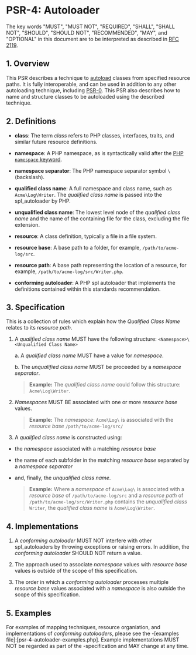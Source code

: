 # PSR-4: Autoloader

The key words "MUST", "MUST NOT", "REQUIRED", "SHALL", "SHALL NOT", "SHOULD", "SHOULD NOT", "RECOMMENDED", "MAY", and "OPTIONAL" in this document are to be interpreted as described in [RFC 2119](http://tools.ietf.org/html/rfc2119).


## 1. Overview

This PSR describes a technique to [autoload][] classes from specified resource paths. It is fully interoperable, and can be used in addition to any other autoloading technique, including [PSR-0][]. This PSR also describes how to name and structure classes to be autoloaded using the described technique.

[autoload]: http://php.net/autoload
[PSR-0]: https://github.com/php-fig/fig-standards/blob/master/accepted/PSR-0.md


## 2. Definitions

- **class**: The term _class_ refers to PHP classes, interfaces, traits, and similar future resource definitions.

- **namespace**: A PHP namespace, as is syntactically valid after the [PHP `namespace` keyword](http://www.php.net/manual/en/language.namespaces.definition.php). 

- **namespace separator**: The PHP namespace separator symbol `\` (backslash).

- **qualified class name**: A full namespace and class name, such as `Acme\Log\Writer`. The _qualified class name_ is passed into the spl_autoloader by PHP.

- **unqualified class name**: The lowest level node of the _qualified class name_ and the name of the containing file for the class, excluding the file extension.

- **resource**: A class definition, typically a file in a file system.

- **resource base**: A base path to a folder, for example, `/path/to/acme-log/src`.  

- **resource path**: A base path representing the location of a resource, for example, `/path/to/acme-log/src/Writer.php`. 

- **conforming autoloader**: A PHP spl autoloader that implements the definitions contained within this standards recommendation.

## 3. Specification

This is a collection of rules which explain how the _Qualified Class Name_ relates to its _resource path_.

1. A _qualified class name_ MUST have the following structure: `<Namespace>\<Unqualified Class Name>`

    a. A _qualified class name_ MUST have a value for _namespace_.

    b. The _unqualified class name_ MUST be proceeded by a _namespace separator_.

    > **Example:** 
    > The _qualified class name_ could follow this structure: 
    > `Acme\Log\Writer`.

2. _Namespaces_ MUST BE associated with one or more _resource base_ values.
 
    > **Example:** 
    > The _namespace_: `Acme\Log\` is associated with 
    > the _resource base_ `/path/to/acme-log/src/`

3. A _qualified class name_ is constructed using:
* the _namespace_ associated with a matching _resource base_
* the name of each subfolder in the matching _resource base_ separated by a _namespace separator_
* and, finally, the _unqualified class name_.

    > **Example:** 
    > Where a _namespace_ of `Acme\Log\` is associated with a 
    > _resource base_ of `/path/to/acme-log/src` 
    > and a _resource path_ of `/path/to/acme-log/src/Writer.php` contains the _unqualified class_ `Writer`, 
    > the _qualified class name_ is `Acme\Log\Writer`.

## 4. Implementations

1. A _conforming autoloader_ MUST NOT interfere with other spl_autoloaders by throwing exceptions or raising errors. In addition, the _conforming autoloader_ SHOULD NOT return a value.

2. The approach used to associate _namespace_ values with _resource base_ values is outside of the scope of this specification.

3. The order in which a _conforming autoloader_ processes multiple _resource base_ values associated with a _namespace_ is also outside the scope of this specification.
 
## 5. Examples

For examples of mapping techniques, resource organiation, and implementations of _conforming autoloaders_, please see the
-[examples file]:[psr-4-autoloader-examples.php]. Example implementations MUST NOT be regarded as part of the
-specification and MAY change at any time.
